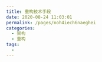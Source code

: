 ```yaml
---
title: 重构技术手段
date: 2020-08-24 11:03:01
permalink: /pages/noh4iech6naeghei
categories: 
  - 架构
  - 重构
tags: 
  - 
---
```

